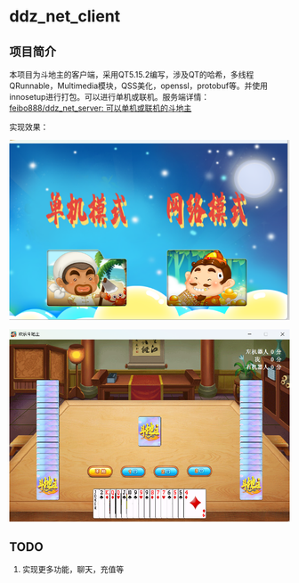 # ddz_net_client

## 项目简介

本项目为斗地主的客户端，采用QT5.15.2编写，涉及QT的哈希，多线程QRunnable，Multimedia模块，QSS美化，openssl，protobuf等。并使用innosetup进行打包。可以进行单机或联机。服务端详情：[feibo888/ddz_net_server: 可以单机或联机的斗地主](https://github.com/feibo888/ddz_net_server)

实现效果：

![image-20250710152142143](./readmepic/image-20250710152142143.png)

![image-20250710152236391](./readmepic/image-20250710152236391.png)

## TODO

1. 实现更多功能，聊天，充值等


